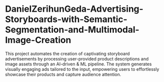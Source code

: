 # DanielZerihunGeda-Advertising-Storyboards-with-Semantic-Segmentation-and-Multimodal-Image-Creation
This project automates the creation of captivating storyboard advertisements by processing user-provided product descriptions and image assets through an AI-driven &amp; ML pipeline. The system generates visually engaging ads tailored to the input, empowering users to effortlessly showcase their products and capture audience attention.
